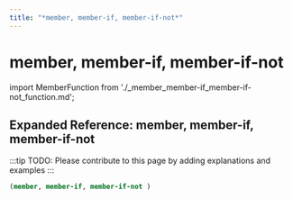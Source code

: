 ```yaml
---
title: "*member, member-if, member-if-not*"
---
```


# member, member-if, member-if-not

import MemberFunction from './_member_member-if_member-if-not_function.md';

<MemberFunction />

## Expanded Reference: member, member-if, member-if-not

:::tip
TODO: Please contribute to this page by adding explanations and examples
:::

```lisp
(member, member-if, member-if-not )
```
